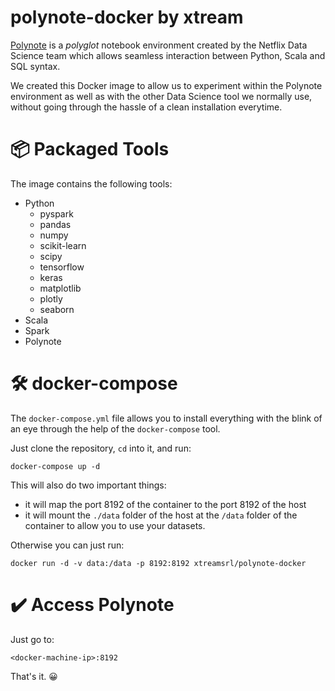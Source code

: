 # polynote-docker by xtream

[Polynote](https://github.com/polynote/polynote) is a _polyglot_ notebook environment created by the Netflix Data Science team which allows seamless interaction between Python, Scala and SQL syntax.

We created this Docker image to allow us to experiment within the Polynote environment as well as with the other Data Science tool we normally use, without going through the hassle of a clean installation everytime.

# 📦 Packaged Tools

The image contains the following tools:

* Python
    - pyspark
    - pandas
    - numpy
    - scikit-learn
    - scipy
    - tensorflow
    - keras
    - matplotlib
    - plotly
    - seaborn
* Scala
* Spark
* Polynote

# 🛠 docker-compose

The `docker-compose.yml` file allows you to install everything with the blink of an eye through the help of the `docker-compose` tool.

Just clone the repository, `cd` into it, and run:

```
docker-compose up -d
```

This will also do two important things:

* it will map the port 8192 of the container to the port 8192 of the host
* it will mount the `./data` folder of the host at the `/data` folder of the container to allow you to use your datasets.

Otherwise you can just run:

```
docker run -d -v data:/data -p 8192:8192 xtreamsrl/polynote-docker
```

# ✔️ Access Polynote

Just go to:

```
<docker-machine-ip>:8192
```
That's it. 😀
